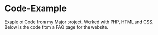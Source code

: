 Code-Example
============

Exaple of Code from my Major project. Worked with PHP, HTML and CSS. Below is the code from a FAQ page for the website.
